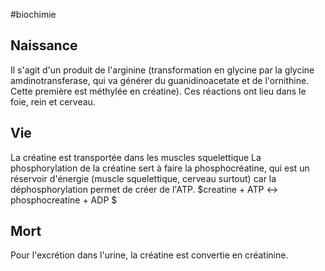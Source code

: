 #biochimie
## Naissance

Il s'agit d'un produit de l'arginine (transformation en glycine par la
glycine amdinotransferase, qui va générer du guanidinoacetate et de
l'ornithine. Cette première est méthylée en créatine). Ces réactions ont
lieu dans le foie, rein et cerveau.

## Vie

La créatine est transportée dans les muscles squelettique La
phosphorylation de la créatine sert à faire la phosphocréatine, qui est
un réservoir d'énergie (muscle squelettique, cerveau surtout) car la
déphosphorylation permet de créer de l'ATP. \$creatine + ATP ↔
phosphocreatine + ADP \$

## Mort

Pour l'excrétion dans l'urine, la créatine est convertie en créatinine.
